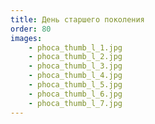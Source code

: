 ```yaml
---
title: День старшего поколения
order: 80
images:
    - phoca_thumb_l_1.jpg
    - phoca_thumb_l_2.jpg
    - phoca_thumb_l_3.jpg
    - phoca_thumb_l_4.jpg
    - phoca_thumb_l_5.jpg
    - phoca_thumb_l_6.jpg
    - phoca_thumb_l_7.jpg
---
```

